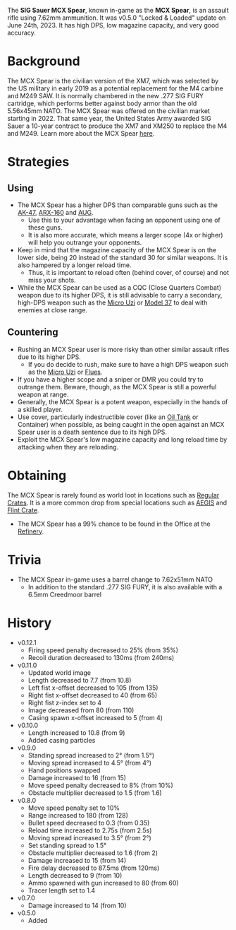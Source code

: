 The **SIG Sauer MCX Spear**, known in-game as the **MCX Spear**, is an assault rifle using 7.62mm ammunition. It was v0.5.0 "Locked & Loaded" update on June 24th, 2023. It has high DPS, low magazine capacity, and very good accuracy.

# Background

The MCX Spear is the civilian version of the XM7, which was selected by the US military in early 2019 as a potential replacement for the M4 carbine and M249 SAW. It is normally chambered in the new .277 SIG FURY cartridge, which performs better against body armor than the old 5.56x45mm NATO. The MCX Spear was offered on the civilian market starting in 2022. That same year, the United States Army awarded SIG Sauer a 10-year contract to produce the XM7 and XM250 to replace the M4 and M249. Learn more about the MCX Spear [here](https://en.wikipedia.org/wiki/SIG_MCX_Spear).

# Strategies

## Using

- The MCX Spear has a higher DPS than comparable guns such as the [AK-47](/weapons/guns/ak47), [ARX-160](/weapons/guns/arx160) and [AUG](/weapons/guns/aug).
  - Use this to your advantage when facing an opponent using one of these guns.
  - It is also more accurate, which means a larger scope (4x or higher) will help you outrange your opponents.
- Keep in mind that the magazine capacity of the MCX Spear is on the lower side, being 20 instead of the standard 30 for similar weapons. It is also hampered by a longer reload time.
  - Thus, it is important to reload often (behind cover, of course) and not miss your shots.
- While the MCX Spear can be used as a CQC (Close Quarters Combat) weapon due to its higher DPS, it is still advisable to carry a secondary, high-DPS weapon such as the [Micro Uzi](/weapons/guns/micro_uzi) or [Model 37](/weapons/guns/model_37) to deal with enemies at close range.

## Countering

- Rushing an MCX Spear user is more risky than other similar assault rifles due to its higher DPS.
  - If you do decide to rush, make sure to have a high DPS weapon such as the [Micro Uzi](/weapons/guns/micro_uzi) or [Flues](/weapons/guns/flues).
- If you have a higher scope and a sniper or DMR you could try to outrange them. Beware, though, as the MCX Spear is still a powerful weapon at range.
- Generally, the MCX Spear is a potent weapon, especially in the hands of a skilled player.
- Use cover, particularly indestructible cover (like an [Oil Tank](/obstacles/oil_tank) or Container) when possible, as being caught in the open against an MCX Spear user is a death sentence due to its high DPS.
- Exploit the MCX Spear's low magazine capacity and long reload time by attacking when they are reloading.

# Obtaining

The MCX Spear is rarely found as world loot in locations such as [Regular Crates](/obstacles/regular_crate). It is a more common drop from special locations such as [AEGIS](/obstacles/aegis_crate) and [Flint Crate](/obstacles/flint_crate).

- The MCX Spear has a 99% chance to be found in the Office at the [Refinery](/buildings/refinery).

# Trivia

- The MCX Spear in-game uses a barrel change to 7.62x51mm NATO
  - In addition to the standard .277 SIG FURY, it is also available with a 6.5mm Creedmoor barrel

# History

- v0.12.1
  - Firing speed penalty decreased to 25% (from 35%)
  - Recoil duration decreased to 130ms (from 240ms)
- v0.11.0
  - Updated world image
  - Length decreased to 7.7 (from 10.8)
  - Left fist x-offset decreased to 105 (from 135)
  - Right fist x-offset decreased to 40 (from 65)
  - Right fist z-index set to 4
  - Image decreased from 80 (from 110)
  - Casing spawn x-offset increased to 5 (from 4)
- v0.10.0
  - Length increased to 10.8 (from 9)
  - Added casing particles
- v0.9.0
  - Standing spread increased to 2° (from 1.5°)
  - Moving spread increased to 4.5° (from 4°)
  - Hand positions swapped
  - Damage increased to 16 (from 15)
  - Move speed penalty decreased to 8% (from 10%)
  - Obstacle multiplier decreased to 1.5 (from 1.6)
- v0.8.0
  - Move speed penalty set to 10%
  - Range increased to 180 (from 128)
  - Bullet speed decreased to 0.3 (from 0.35)
  - Reload time increased to 2.75s (from 2.5s)
  - Moving spread increased to 3.5° (from 2°)
  - Set standing spread to 1.5°
  - Obstacle multiplier decreased to 1.6 (from 2)
  - Damage increased to 15 (from 14)
  - Fire delay decreased to 87.5ms (from 120ms)
  - Length decreased to 9 (from 10)
  - Ammo spawned with gun increased to 80 (from 60)
  - Tracer length set to 1.4
- v0.7.0
  - Damage increased to 14 (from 10)
- v0.5.0
  - Added
